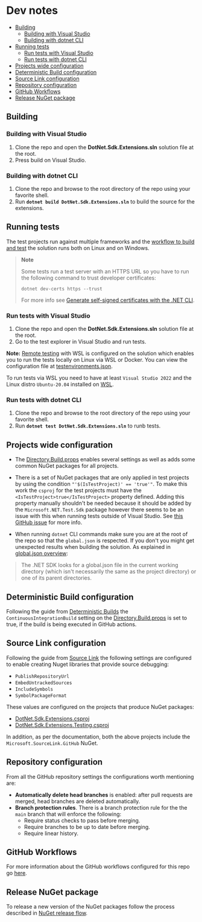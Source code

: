 # Dev notes

- [Building](#building)
  - [Building with Visual Studio](#building-with-visual-studio)
  - [Building with dotnet CLI](#building-with-dotnet-cli)
- [Running tests](#running-tests)
  - [Run tests with Visual Studio](#run-tests-with-visual-studio)
  - [Run tests with dotnet CLI](#run-tests-with-dotnet-cli)
- [Projects wide configuration](#projects-wide-configuration)
- [Deterministic Build configuration](#deterministic-build-configuration)
- [Source Link configuration](#source-link-configuration)
- [Repository configuration](#repository-configuration)
- [GitHub Workflows](#github-workflows)
- [Release NuGet package](#release-nuget-package)

## Building

### Building with Visual Studio

1) Clone the repo and open the **DotNet.Sdk.Extensions.sln** solution file at the root.
2) Press build on Visual Studio.

### Building with dotnet CLI

1) Clone the repo and browse to the root directory of the repo using your favorite shell.
2) Run **`dotnet build DotNet.Sdk.Extensions.sln`** to build the source for the extensions.

## Running tests

The test projects run against multiple frameworks and the [workflow to build and test](/.github/workflows/nuget-publish.yml) the solution runs both on Linux and on Windows.

> **Note**
>
> Some tests run a test server with an HTTPS URL so you have to run the following command to trust developer certificates:
>
> ```
> dotnet dev-certs https --trust
> ```
>
> For more info see [Generate self-signed certificates with the .NET CLI](https://docs.microsoft.com/en-us/dotnet/core/additional-tools/self-signed-certificates-guide).

### Run tests with Visual Studio

1) Clone the repo and open the **DotNet.Sdk.Extensions.sln** solution file at the root.
2) Go to the test explorer in Visual Studio and run tests.

**Note:** [Remote testing](https://docs.microsoft.com/en-us/visualstudio/test/remote-testing?view=vs-2022) with WSL is configured on the solution which enables you to run the tests locally on Linux via WSL or Docker. You can view the configuration file at [testenvironments.json](/testenvironments.json).

To run tests via WSL you need to have at least `Visual Studio 2022` and the Linux distro `Ubuntu-20.04` installed on [WSL](https://docs.microsoft.com/en-us/windows/wsl/install).

### Run tests with dotnet CLI

1) Clone the repo and browse to the root directory of the repo using your favorite shell.
2) Run **`dotnet test DotNet.Sdk.Extensions.sln`** to runb tests.

## Projects wide configuration

- The [Directory.Build.props](/Directory.Build.props) enables several settings as well as adds some common NuGet packages for all projects.

- There is a set of NuGet packages that are only applied in test projects by using the condition `"'$(IsTestProject)' == 'true'"`. To make this work the `csproj` for the test projects must have the `<IsTestProject>true</IsTestProject>` property defined. Adding this property manually shouldn't be needed because it should be added by the `Microsoft.NET.Test.Sdk` package however there seems to be an issue with this when running tests outside of Visual Studio. See [this GitHub issue](https://github.com/dotnet/sdk/issues/3790#issuecomment-1100773198) for more info.

- When running `dotnet` CLI commands make sure you are at the root of the repo so that the `global.json` is respected. If you don't you might get unexpected results when building the solution. As explained in [global.json overview](https://learn.microsoft.com/en-us/dotnet/core/tools/global-json):

> The .NET SDK looks for a global.json file in the current working directory (which isn't necessarily the same as the project directory) or one of its parent directories.

## Deterministic Build configuration

Following the guide from [Deterministic Builds](https://github.com/clairernovotny/DeterministicBuilds) the `ContinuousIntegrationBuild` setting on the [Directory.Build.props](/Directory.Build.props) is set to true, if the build is being executed in GitHub actions.

## Source Link configuration

Following the guide from [Source Link](https://github.com/dotnet/sourcelink) the following settings are configured to enable creating Nuget libraries that provide source debugging:

- `PublishRepositoryUrl`
- `EmbedUntrackedSources`
- `IncludeSymbols`
- `SymbolPackageFormat`

These values are configured on the projects that produce NuGet packages:

- [DotNet.Sdk.Extensions.csproj](/src/DotNet.Sdk.Extensions/DotNet.Sdk.Extensions.csproj)
- [DotNet.Sdk.Extensions.Testing.csproj](/src/DotNet.Sdk.Extensions.Testing/DotNet.Sdk.Extensions.Testing.csproj)

In addition, as per the documentation, both the above projects include the `Microsoft.SourceLink.GitHub` NuGet.

## Repository configuration

From all the GitHub repository settings the configurations worth mentioning are:

- **Automatically delete head branches** is enabled: after pull requests are merged, head branches are deleted automatically.
- **Branch protection rules**. There is a branch protection rule for the the `main` branch that will enforce the following:
  - Require status checks to pass before merging.
  - Require branches to be up to date before merging.
  - Require linear history.

## GitHub Workflows

For more information about the GitHub workflows configured for this repo go [here](/docs/dev-notes/workflows/README.md).

## Release NuGet package

To release a new version of the NuGet packages follow the process described in [NuGet release flow](/docs/dev-notes/workflows/nuget-release-flow.md).
